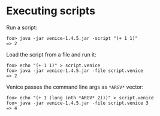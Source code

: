 # Executing scripts

Run a script:

```text
foo> java -jar venice-1.4.5.jar -script "(+ 1 1)"
=> 2
```

Load the script from a file and run it:

```text
foo> echo "(+ 1 1)" > script.venice
foo> java -jar venice-1.4.5.jar -file script.venice
=> 2
```

Venice passes the command line args as `*ARGV*` vector:

```text
foo> echo "(+ 1 (long (nth *ARGV* 2)))" > script.venice
foo> java -jar venice-1.4.5.jar -file script.venice 3
=> 4
```


